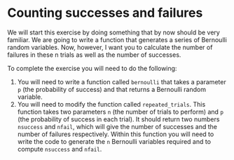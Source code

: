 # Counting successes and failures

We will start this exercise by doing something that by now should be very familiar.  We are going to write a function that generates a series of Bernoulli random variables.  Now, however, I want you to calculate the number of failures in these 
n trials as well as the number of successes.  

To complete the exercise you will need to do the following:

1. You will need to write a function called `bernoulli` that takes a parameter `p` (the probability of success) and that returns a Bernoulli random variable.
2. You will need to modify the function called `repeated_trials`.  This function takes two parameters `n` (the number of trials to perform) and `p` (the probability of success in each trial).  It should return two numbers `nsuccess` and `nfail`, which will give the number of successes and the number of failures respectively.  Within this function you will need to write the code to generate the `n` Bernoulli variables required and to compute `nsuccess` and `nfail`.
